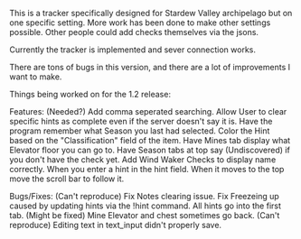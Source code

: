 This is a tracker specifically designed for Stardew Valley archipelago but on one specific setting.
More work has been done to make other settings possible. Other people could add checks themselves via the jsons.

Currently the tracker is implemented and sever connection works. 

There are tons of bugs in this version, and there are a lot of improvements I want to make.

Things being worked on for the 1.2 release:

Features:
  (Needed?) Add comma seperated searching.
  Allow User to clear specific hints as complete even if the server doesn't say it is.
  Have the program remember what Season you last had selected.
  Color the Hint based on the "Classification" field of the item.
  Have Mines tab display what Elevator floor you can go to.
  Have Season tabs at top say (Undiscovered) if you don't have the check yet.
  Add Wind Waker Checks to display name correctly.
  When you enter a hint in the hint field. When it moves to the top move the scroll bar to follow it.

Bugs/Fixes:
  (Can't reproduce) Fix Notes clearing issue.
  Fix Freezeing up caused by updating hints via the !hint command.
  All hints go into the first tab.
  (Might be fixed) Mine Elevator and chest sometimes go back.
  (Can't reproduce) Editing text in text_input didn't properly save.
